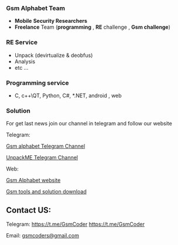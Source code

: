 ### Gsm Alphabet Team
- **Mobile** **Security Researchers**
- **Freelance** Team (**programming** , **RE** challenge ,  **Gsm challenge**)

### RE Service
- Unpack (devirtualize & deobfus)
- Analysis
- etc ...

### Programming service
- C, c++\QT, Python, C#, *.NET, android , web

### Solution
For get last news join our channel in telegram and follow our website

Telegram:
<p><a href="https://t.me/Alephgsm">Gsm alphabet Telegram Channel</a></p>
<p><a href="https://t.me/DevirtualizeME">UnpackME Telegram Channel</a></p>
Web:
<p><a href="https://alephgsm.com/">Gsm Alphabet website</a></p>
<p><a href="https://apps.alephgsm.com/">Gsm tools and solution download</a></p>

## Contact US:
Telegram: https://t.me/GsmCoder
https://t.me/GsmCoder

Email: gsmcoders@gmail.com
